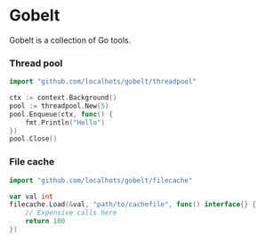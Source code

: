 # Gobelt

Gobelt is a collection of Go tools.

### Thread pool

```go
import "github.com/localhots/gobelt/threadpool"
```

```go
ctx := context.Background()
pool := threadpool.New(5)
pool.Enqueue(ctx, func() {
    fmt.Println("Hello")
})
pool.Close()
```

### File cache

```go
import "github.com/localhots/gobelt/filecache"
```

```go
var val int
filecache.Load(&val, "path/to/cachefile", func() interface{} {
    // Expensive calls here
    return 100
})
```
